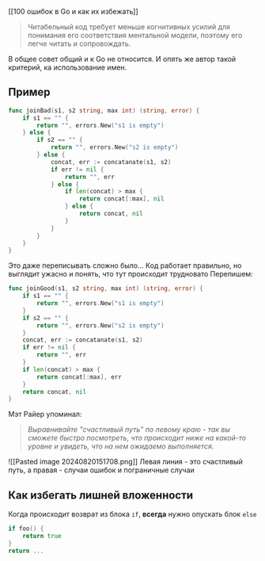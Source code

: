 [[100 ошибок в Go и как их избежать]]

> Читабельный код требует меньше когнитивных усилий для понимания его соответствия ментальной модели, поэтому его легче читать и сопровождать.

В общее совет общий и к Go не относится. И опять же автор такой критерий, ка использование имен.

## Пример
```go
func joinBad(s1, s2 string, max int) (string, error) {
    if s1 == "" {
        return "", errors.New("s1 is empty")
    } else {
        if s2 == "" {
            return "", errors.New("s2 is empty")
        } else {
            concat, err := concatanate(s1, s2)
            if err != nil {
                return "", err
            } else {
                if len(concat) > max {
                    return concat[:max], nil
                } else {
                    return concat, nil
                }
            }
        }
    }
}
```
Это даже переписывать сложно было... Код работает правильно, но выглядит ужасно и понять, что тут происходит трудновато
Перепишем:
```go
func joinGood(s1, s2 string, max int) (string, error) {
    if s1 == "" {
        return "", errors.New("s1 is empty")
    }
    if s2 == "" {
        return "", errors.New("s2 is empty")
    }
    concat, err := concatanate(s1, s2)
    if err != nil {
        return "", err
    }
    if len(concat) > max {
        return concat[:max], err
    }
    return concat, nil
}
```
Мэт Райер упоминал:
> *Выравнивайте "счастливый путь" по левому краю - так вы сможете быстро посмотреть, что происходит ниже на какой-то уровне и увидеть, что на нем ожидаемо выполняется.*

![[Pasted image 20240820151708.png]]
Левая линия - это счастливый путь, а правая - случаи ошибок и пограничные случаи

## Как избегать лишней вложенности
Когда происходит возврат из блока `if`, **всегда** нужно опускать блок `else`
```go
if foo() {
	return true
}
return ...
```
